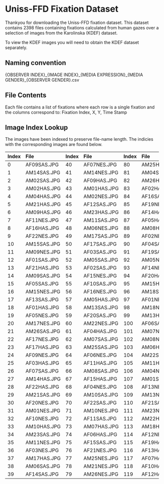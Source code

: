 # Uniss-FFD Fixation Dataset 

Thankyou for downloading the Uniss-FFD fixation dataset. This dataset contains 2398 files containing fixations calculated from human gazes over a selection of images from the Karolinska (KDEF) dataset.

To view the KDEF images you will need to obtain the KDEF dataset separately.

## Naming convention 

{OBSERVER INDEX}\_{IMAGE INDEX}\_{MEDIA EXPRESSION}\_{MEDIA GENDER}\_{OBSERVER GENDER}.csv


## File Contents 

Each file contains a list of fixations where each row is a single fixation and the columns correspond to: Fixation Index, X, Y, Time Stamp

## Image Index Lookup 

The images have been indexed to preserve file-name length. The indicies with the corresponding images are found below.

| Index | File 	| Index | File 	| Index | File 	|
|:--------------	|:---	|:--------------	|:---	|:--------------	|:---	|
| 0 	| AF09SAS.JPG 	| 40 	| AF07NES.JPG 	| 80 	| AM25HAS.JPG 	|
| 1 	| AM14SAS.JPG 	| 41 	| AM14NES.JPG 	| 81 	| AM04SAS.JPG 	|
| 2 	| AM02SAS.JPG 	| 42 	| AF09HAS.JPG 	| 82 	| AM26HAS.JPG 	|
| 3 	| AM02HAS.JPG 	| 43 	| AM01HAS.JPG 	| 83 	| AF02HAS.JPG 	|
| 4 	| AM04HAS.JPG 	| 44 	| AM02NES.JPG 	| 84 	| AF16SAS.JPG 	|
| 5 	| AM21HAS.JPG 	| 45 	| AF12SAS.JPG 	| 85 	| AF19NES.JPG 	|
| 6 	| AM09HAS.JPG 	| 46 	| AM23HAS.JPG 	| 86 	| AF14HAS.JPG 	|
| 7 	| AF11NES.JPG 	| 47 	| AM11SAS.JPG 	| 87 	| AF05HAS.JPG 	|
| 8 	| AF16HAS.JPG 	| 48 	| AM06NES.JPG 	| 88 	| AM08HAS.JPG 	|
| 9 	| AF22NES.JPG 	| 49 	| AM17SAS.JPG 	| 89 	| AF02NES.JPG 	|
| 10 	| AM15SAS.JPG 	| 50 	| AF17SAS.JPG 	| 90 	| AF04SAS.JPG 	|
| 11 	| AM09NES.JPG 	| 51 	| AF03SAS.JPG 	| 91 	| AF19SAS.JPG 	|
| 12 	| AF01SAS.JPG 	| 52 	| AM05SAS.JPG 	| 92 	| AM05NES.JPG 	|
| 13 	| AF21HAS.JPG 	| 53 	| AF02SAS.JPG 	| 93 	| AF14NES.JPG 	|
| 14 	| AM09SAS.JPG 	| 54 	| AF15NES.JPG 	| 94 	| AF20HAS.JPG 	|
| 15 	| AF05SAS.JPG 	| 55 	| AF10SAS.JPG 	| 95 	| AM15HAS.JPG 	|
| 16 	| AM15NES.JPG 	| 56 	| AF16NES.JPG 	| 96 	| AM18SAS.JPG 	|
| 17 	| AF13SAS.JPG 	| 57 	| AM05HAS.JPG 	| 97 	| AF01NES.JPG 	|
| 18 	| AF01HAS.JPG 	| 58 	| AM13SAS.JPG 	| 98 	| AM18NES.JPG 	|
| 19 	| AF05NES.JPG 	| 59 	| AF20SAS.JPG 	| 99 	| AM13HAS.JPG 	|
| 20 	| AM17NES.JPG 	| 60 	| AM22NES.JPG 	| 100 	| AF06SAS.JPG 	|
| 21 	| AM26SAS.JPG 	| 61 	| AF04HAS.JPG 	| 101 	| AM07NES.JPG 	|
| 22 	| AF17NES.JPG 	| 62 	| AM07SAS.JPG 	| 102 	| AM08NES.JPG 	|
| 23 	| AF17HAS.JPG 	| 63 	| AM25SAS.JPG 	| 103 	| AM06HAS.JPG 	|
| 24 	| AF09NES.JPG 	| 64 	| AF06NES.JPG 	| 104 	| AM22SAS.JPG 	|
| 25 	| AF03HAS.JPG 	| 65 	| AF11HAS.JPG 	| 105 	| AM11HAS.JPG 	|
| 26 	| AF07SAS.JPG 	| 66 	| AM08SAS.JPG 	| 106 	| AM04NES.JPG 	|
| 27 	| AM14HAS.JPG 	| 67 	| AF15HAS.JPG 	| 107 	| AM01SAS.JPG 	|
| 28 	| AF22HAS.JPG 	| 68 	| AF04NES.JPG 	| 108 	| AF13NES.JPG 	|
| 29 	| AM21SAS.JPG 	| 69 	| AM10SAS.JPG 	| 109 	| AM13NES.JPG 	|
| 30 	| AF20NES.JPG 	| 70 	| AF22SAS.JPG 	| 110 	| AF21SAS.JPG 	|
| 31 	| AM01NES.JPG 	| 71 	| AM10NES.JPG 	| 111 	| AM23NES.JPG 	|
| 32 	| AF10NES.JPG 	| 72 	| AF11SAS.JPG 	| 112 	| AM22HAS.JPG 	|
| 33 	| AM10HAS.JPG 	| 73 	| AM07HAS.JPG 	| 113 	| AM18HAS.JPG 	|
| 34 	| AM23SAS.JPG 	| 74 	| AF06HAS.JPG 	| 114 	| AF12NES.JPG 	|
| 35 	| AM11NES.JPG 	| 75 	| AF15SAS.JPG 	| 115 	| AF19HAS.JPG 	|
| 36 	| AF03NES.JPG 	| 76 	| AF21NES.JPG 	| 116 	| AF13HAS.JPG 	|
| 37 	| AM17HAS.JPG 	| 77 	| AM25NES.JPG 	| 117 	| AF07HAS.JPG 	|
| 38 	| AM06SAS.JPG 	| 78 	| AM21NES.JPG 	| 118 	| AF10HAS.JPG 	|
| 39 	| AF14SAS.JPG 	| 79 	| AM26NES.JPG 	| 119 	| AF12HAS.JPG 	|
